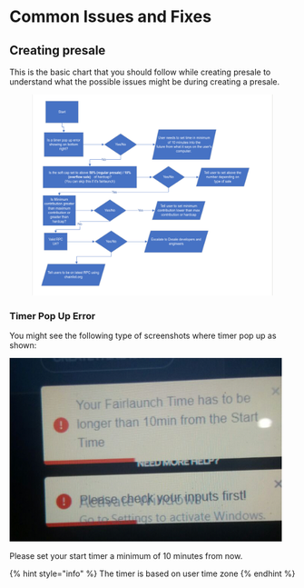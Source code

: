 # Common Issues and Fixes



## Creating presale

This is the basic chart that you should follow while creating presale to understand what the possible issues might be during creating a presale.

<figure><img src="../../.gitbook/assets/image (7).png" alt=""><figcaption></figcaption></figure>

### Timer Pop Up Error

You might see the following type of screenshots where timer pop up as shown:

![](<../../.gitbook/assets/image (9).png>)

Please set your start timer a minimum of 10 minutes from now.

{% hint style="info" %}
The timer is based on user time zone
{% endhint %}


